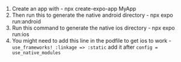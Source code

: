 1. Create an app with - npx create-expo-app MyApp
2. Then run this to generate the native android directory - npx expo run:android
3. Run this command to generate the native ios directory - npx expo run:ios
4. You might need to add this line in the podfile to get ios to work - `use_frameworks! :linkage => :static` add it after `config = use_native_modules`
